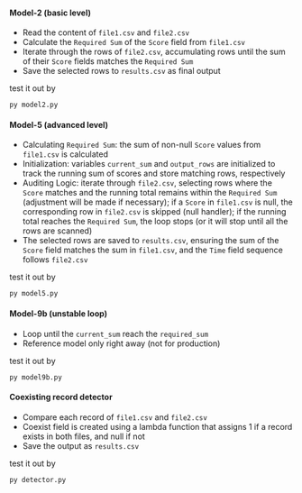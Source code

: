 #### Model-2 (basic level)
- Read the content of `file1.csv` and `file2.csv`
- Calculate the `Required Sum` of the `Score` field from `file1.csv`
- Iterate through the rows of `file2.csv`, accumulating rows until the sum of their `Score` fields matches the `Required Sum`
- Save the selected rows to `results.csv` as final output

test it out by
```
py model2.py
```
#### Model-5 (advanced level)
- Calculating `Required Sum`: the sum of non-null `Score` values from `file1.csv` is calculated
- Initialization: variables `current_sum` and `output_rows` are initialized to track the running sum of scores and store matching rows, respectively
- Auditing Logic: iterate through `file2.csv`, selecting rows where the `Score` matches and the running total remains within the `Required Sum` (adjustment will be made if necessary); if a `Score` in `file1.csv` is null, the corresponding row in `file2.csv` is skipped (null handler); if the running total reaches the `Required Sum`, the loop stops (or it will stop until all the rows are scanned)
- The selected rows are saved to `results.csv`, ensuring the sum of the `Score` field matches the sum in `file1.csv`, and the `Time` field sequence follows `file2.csv`

test it out by
```
py model5.py
```
#### Model-9b (unstable loop)
- Loop until the `current_sum` reach the `required_sum`
- Reference model only right away (not for production)

test it out by
```
py model9b.py
```
#### Coexisting record detector
- Compare each record of `file1.csv` and `file2.csv`
- Coexist field is created using a lambda function that assigns 1 if a record exists in both files, and null if not
- Save the output as `results.csv`

test it out by
```
py detector.py
```
